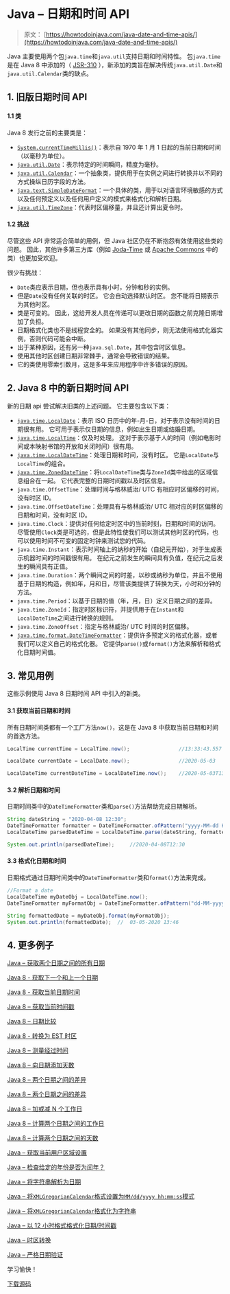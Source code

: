 # Java – 日期和时间 API

> 原文： [https://howtodoinjava.com/java-date-and-time-apis/](https://howtodoinjava.com/java-date-and-time-apis/)

Java 主要使用两个包`java.time`和`java.util`支持日期和时间特性。 包`java.time`是在 Java 8 中添加的（ [JSR-310](https://jcp.org/en/jsr/detail?id=310) ），新添加的类旨在解决传统`java.util.Date`和`java.util.Calendar`类的缺点。

## 1\. 旧版日期时间 API

#### 1.1 类

Java 8 发行之前的主要类是：

*   [`System.currentTimeMillis()`](https://docs.oracle.com/javase/7/docs/api/java/lang/System.html#currentTimeMillis())：表示自 1970 年 1 月 1 日起的当前日期和时间（以毫秒为单位）。
*   [`java.util.Date`](https://docs.oracle.com/javase/7/docs/api/java/util/Date.html)：表示特定的时间瞬间，精度为毫秒。
*   [`java.util.Calendar`](https://docs.oracle.com/javase/7/docs/api/java/util/Calendar.html)：一个抽象类，提供用于在实例之间进行转换并以不同的方式操纵日历字段的方法。
*   [`java.text.SimpleDateFormat`](https://docs.oracle.com/javase/7/docs/api/java/text/SimpleDateFormat.html)：一个具体的类，用于以对语言环境敏感的方式以及任何预定义以及任何用户定义的模式来格式化和解析日期。
*   [`java.util.TimeZone`](https://docs.oracle.com/javase/7/docs/api/java/util/TimeZone.html)：代表时区偏移量，并且还计算出夏令时。

#### 1.2 挑战

尽管这些 API 非常适合简单的用例，但 Java 社区仍在不断抱怨有效使用这些类的问题。 因此，其他许多第三方库（例如 [Joda-Time](https://www.joda.org/joda-time/) 或 [Apache Commons](https://commons.apache.org/) 中的类）也更加受欢迎。

很少有挑战：

*   `Date`类应表示日期，但也表示具有小时，分钟和秒的实例。
*   但是`Date`没有任何关联的时区。 它会自动选择默认时区。 您不能将日期表示为其他时区。
*   类是可变的。 因此，这给开发人员在传递可以更改日期的函数之前克隆日期增加了负担。
*   日期格式化类也不是线程安全的。 如果没有其他同步，则无法使用格式化器实例，否则代码可能会中断。
*   出于某种原因，还有另一种`java.sql.Date`，其中包含时区信息。
*   使用其他时区创建日期非常棘手，通常会导致错误的结果。
*   它的类使用零索引数月，这是多年来应用程序中许多错误的原因。

## 2\. Java 8 中的新日期时间 API

新的日期 api 尝试解决旧类的上述问题。 它主要包含以下类：

*   [`java.time.LocalDate`](https://howtodoinjava.com/java/date-time/compare-localdates/)：表示 ISO 日历中的年-月-日，对于表示没有时间的日期很有用。 它可用于表示仅日期的信息，例如出生日期或结婚日期。
*   [`java.time.LocalTime`](https://howtodoinjava.com/java/date-time/java-localtime/)：仅及时处理。 这对于表示基于人的时间（例如电影时间或本映射书馆的开放和关闭时间）很有用。
*   [`java.time.LocalDateTime`](https://howtodoinjava.com/java/date-time/compare-localdatetime/)：处理日期和时间，没有时区。 它是`LocalDate`与`LocalTime`的组合。
*   [`java.time.ZonedDateTime`](https://howtodoinjava.com/java/date-time/zoneddatetime-comparison/)：将`LocalDateTime`类与`ZoneId`类中给出的区域信息组合在一起。 它代表完整的日期时间戳以及时区信息。
*   `java.time.OffsetTime`：处理时间与格林威治/ UTC 有相应时区偏移的时间，没有时区 ID。
*   `java.time.OffsetDateTime`：处理具有与格林威治/ UTC 相对应的时区偏移的日期和时间，没有时区 ID。
*   `java.time.Clock`：提供对任何给定时区中的当前时刻，日期和时间的访问。 尽管使用`Clock`类是可选的，但是此特性使我们可以测试其他时区的代码，也可以使用时间不可变的固定时钟来测试您的代码。
*   `java.time.Instant`：表示时间轴上的纳秒的开始（自纪元开始），对于生成表示机器时间的时间戳很有用。 在纪元之前发生的瞬间具有负值，在纪元之后发生的瞬间具有正值。
*   `java.time.Duration`：两个瞬间之间的时差，以秒或纳秒为单位，并且不使用基于日期的构造，例如年，月和日，尽管该类提供了转换为天，小时和分钟的方法。
*   `java.time.Period`：以基于日期的值（年，月，日）定义日期之间的差异。
*   `java.time.ZoneId`：指定时区标识符，并提供用于在`Instant`和`LocalDateTime`之间进行转换的规则。
*   `java.time.ZoneOffset`：指定与格林威治/ UTC 时间的时区偏移。
*   [`java.time.format.DateTimeFormatter`](https://howtodoinjava.com/java/date-time/java8-datetimeformatter-example/)：提供许多预定义的格式化器，或者我们可以定义自己的格式化器。 它提供`parse()`或`format()`方法来解析和格式化日期时间值。

## 3\. 常见用例

这些示例使用 Java 8 日期时间 API 中引入的新类。

#### 3.1 获取当前日期和时间

所有日期时间类都有一个工厂方法`now()`，这是在 Java 8 中获取当前日期和时间的首选方法。

```java
LocalTime currentTime = LocalTime.now();				//13:33:43.557

LocalDate currentDate = LocalDate.now();				//2020-05-03

LocalDateTime currentDateTime = LocalDateTime.now();	//2020-05-03T13:33:43.557

```

#### 3.2 解析日期和时间

日期时间类中的`DateTimeFormatter`类和`parse()`方法帮助完成日期解析。

```java
String dateString = "2020-04-08 12:30";
DateTimeFormatter formatter = DateTimeFormatter.ofPattern("yyyy-MM-dd HH:mm");
LocalDateTime parsedDateTime = LocalDateTime.parse(dateString, formatter);

System.out.println(parsedDateTime);		//2020-04-08T12:30

```

#### 3.3 格式化日期和时间

日期格式通过日期时间类中的`DateTimeFormatter`类和`format()`方法来完成。

```java
//Format a date
LocalDateTime myDateObj = LocalDateTime.now();
DateTimeFormatter myFormatObj = DateTimeFormatter.ofPattern("dd-MM-yyyy HH:mm");

String formattedDate = myDateObj.format(myFormatObj);
System.out.println(formattedDate);	//	03-05-2020 13:46

```

## 4\. 更多例子

[Java – 获取两个日期之间的所有日期](https://howtodoinjava.com/java/date-time/dates-between-two-dates/)

[Java 8 - 获取下一个和上一个日期](https://howtodoinjava.com/java/date-time/java8-next-previous-date/)

[Java 8 - 获取当前日期时间](https://howtodoinjava.com/java/date-time/current-date-time/)

[Java 8 – 获取当前时间戳](https://howtodoinjava.com/java/date-time/get-current-timestamp/)

[Java 8 – 日期比较](https://howtodoinjava.com/java/date-time/compare-dates/)

[Java 8 - 转换为 EST 时区](https://howtodoinjava.com/java/date-time/convert-date-time-to-est-est5edt/)

[Java 8 – 测量经过时间](https://howtodoinjava.com/java/date-time/execution-elapsed-time/)

[Java 8 – 向日期添加天数](https://howtodoinjava.com/java/date-time/add-days-to-date-localdatetime/)

[Java 8 – 两个日期之间的差异](https://howtodoinjava.com/java/date-time/duration-between-two-dates/)

[Java 8 – 两个日期之间的差异](https://howtodoinjava.com/java/date-time/calculate-difference-between-two-dates-in-java/)

[Java 8 – 加或减 N 个工作日](https://howtodoinjava.com/java/date-time/add-subtract-business-days/)

[Java 8 – 计算两个日期之间的工作日](https://howtodoinjava.com/java/date-time/calculate-business-days/)

[Java 8 – 计算两个日期之间的天数](https://howtodoinjava.com/java/date-time/calculate-days-between-dates/)

[Java – 获取当前用户区域设置](https://howtodoinjava.com/java/date-time/how-to-get-current-user-locale-in-java/)

[Java – 检查给定的年份是否为闰年？](https://howtodoinjava.com/java/date-time/check-leap-year/)

[Java – 将字符串解析为日期](https://howtodoinjava.com/java/date-time/java-parse-string-to-date/)

[Java – 将`XMLGregorianCalendar`格式设置为`MM/dd/yyyy hh:mm:ss`模式](https://howtodoinjava.com/java/date-time/format-xmlgregoriancalendar-to-date-pattern/)

[Java – 将`XMLGregorianCalendar`格式化为字符串](https://howtodoinjava.com/java/date-time/xmlgregoriancalendar-date-string-example/)

[Java – 以 12 小时格式格式化日期/时间戳](https://howtodoinjava.com/java/date-time/format-time-12-hours-pattern/)

[Java – 时区转换](https://howtodoinjava.com/java/date-time/convert-date-between-timezones/)

[Java – 严格日期验证](https://howtodoinjava.com/java/date-time/strict-date-validation-simpledateformat-setlenient/)

学习愉快！

[下载源码](https://github.com/lokeshgupta1981/Core-Java/tree/master/src/com/howtodoinjava/core/datetime)